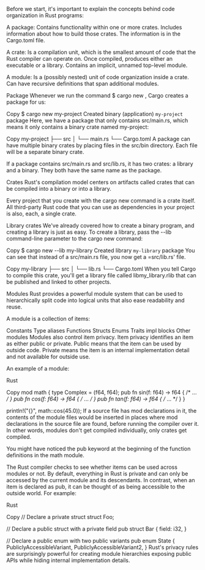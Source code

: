 Before we start, it's important to explain the concepts behind code organization in Rust programs:

A package:
    Contains functionality within one or more crates.
    Includes information about how to build those crates. The information is in the Cargo.toml file.

A crate:
    Is a compilation unit, which is the smallest amount of code that the Rust compiler can operate on.
    Once compiled, produces either an executable or a library.
    Contains an implicit, unnamed top-level module.

A module:
    Is a (possibly nested) unit of code organization inside a crate.
    Can have recursive definitions that span additional modules.

Package
Whenever we run the command $ cargo new <project-name>, Cargo creates a package for us:


Copy
$ cargo new my-project
     Created binary (application) `my-project` package
Here, we have a package that only contains src/main.rs, which means it only contains a binary crate named my-project:


Copy
my-project
├── src
│  └── main.rs
└── Cargo.toml
A package can have multiple binary crates by placing files in the src/bin directory. Each file will be a separate binary crate.

If a package contains src/main.rs and src/lib.rs, it has two crates: a library and a binary. They both have the same name as the package.

Crates
Rust's compilation model centers on artifacts called crates that can be compiled into a binary or into a library.

Every project that you create with the cargo new command is a crate itself. All third-party Rust code that you can use as dependencies in your project is also, each, a single crate.

Library crates
We've already covered how to create a binary program, and creating a library is just as easy. To create a library, pass the --lib command-line parameter to the cargo new command:


Copy
$ cargo new --lib my-library
     Created library `my-library` package
You can see that instead of a src/main.rs file, you now get a =src/lib.rs' file.


Copy
my-library
├── src
│  └── lib.rs
└── Cargo.toml
When you tell Cargo to compile this crate, you'll get a library file called libmy_library.rlib that can be published and linked to other projects.

Modules
Rust provides a powerful module system that can be used to hierarchically split code into logical units that also ease readability and reuse.

A module is a collection of items:

Constants
Type aliases
Functions
Structs
Enums
Traits
impl blocks
Other modules
Modules also control item privacy. Item privacy identifies an item as either public or private. Public means that the item can be used by outside code. Private means the item is an internal implementation detail and not available for outside use.

An example of a module:

Rust

Copy
mod math {
    type Complex = (f64, f64);
    pub fn sin(f: f64) -> f64 { /* ... */ }
    pub fn cos(f: f64) -> f64 { /* ... */ }
    pub fn tan(f: f64) -> f64 { /* ... */ }
}

println!("{}", math::cos(45.0));
If a source file has mod declarations in it, the contents of the module files would be inserted in places where mod declarations in the source file are found, before running the compiler over it. In other words, modules don't get compiled individually, only crates get compiled.

You might have noticed the pub keyword at the beginning of the function definitions in the math module.

The Rust compiler checks to see whether items can be used across modules or not. By default, everything in Rust is private and can only be accessed by the current module and its descendants. In contrast, when an item is declared as pub, it can be thought of as being accessible to the outside world. For example:

Rust

Copy
// Declare a private struct
struct Foo;

// Declare a public struct with a private field
pub struct Bar {
    field: i32,
}

// Declare a public enum with two public variants
pub enum State {
    PubliclyAccessibleVariant,
    PubliclyAccessibleVariant2,
}
Rust's privacy rules are surprisingly powerful for creating module hierarchies exposing public APIs while hiding internal implementation details.